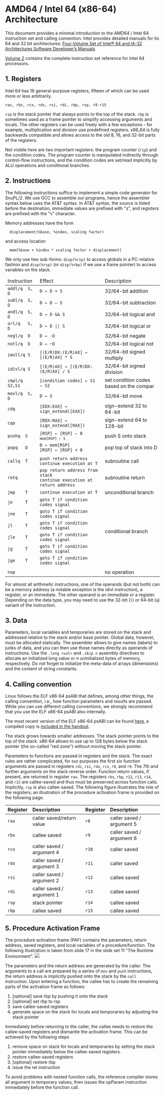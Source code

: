 # AMD64 / Intel 64 (x86-64) Architecture

This document provides a minimal introduction to the AMD64 / Intel 64 instruction set and calling convention. Intel provides detailed manuals for its 64 and 32 bit architectures:
  [Four-Volume Set of Intel® 64 and IA-32 Architectures Software Developer’s Manuals](https://software.intel.com/content/www/us/en/develop/articles/intel-sdm.html#three-volume)
 
[Volume 2](https://software.intel.com/content/dam/develop/external/us/en/documents-tps/325383-sdm-vol-2abcd.pdf) contains the complete instruction set reference for Intel 64 processors.


## 1. Registers
Intel 64 has 16 general-purpose registers, fifteen of which can be used more or less arbitrarily.
```
rax, rbx, rcx, rdx, rsi, rdi, rbp, rsp, r8-r15
```

`rsp` is the stack pointer that always points to the top of the stack. `rbp` is sometimes used as a frame pointer to simplify accessing arguments and locals. The other registers can be used freely with a few exceptions - for example, multiplication and division use predefined registers. x86_64 is fully backwards compatible and allows access to the old 8, 16, and 32-bit parts of the registers.

Not visible here are two important registers: the program counter (`rip`) and the condition codes. The program counter is manipulated indirectly through control-flow instructions, and the condition codes are set/read implicitly by ALU operations and conditional branches.


## 2. Instructions
The following instructions suffice to implement a simple code generator for SnuPL/2. We use GCC to assemble our programs, hence the assembler syntax below uses the AT&T syntax. In AT&T syntax, the source is listed before the destination, immediate values are prefixed with "`$`", and registers are prefixed with the "`%`" character.

Memory addresses have the form 
```
  displacement(%base, %index, scaling factor)
```
and access location
```
  mem[%base + %index * scaling factor + displacement]
```
We only use two sub-forms: `disp(%rip)` to access globals in a PC-relative fashion and `disp(%rsp)` (or `disp(%rbp)` if we use a frame pointer) to access variables on the stack.

<table>
  <thead>
    <tr><td>              Instruction              </td><td>                Effect              </td><td>                Description              </td></tr>
  </thead>
  <tbody>
    <tr><td> <code>addl/q  S, D</code>     </td><td> <code>D ← D + S</code>                            </td><td> 32/64-bit addition                     </td></tr>
    <tr><td> <code>subl/q  S, D</code>     </td><td> <code>D ← D – S</code>                            </td><td> 32/64-bit subtraction                  </td></tr>
    <tr><td> <code>andl/q  S, D</code>     </td><td> <code>D ← D && S</code>                           </td><td> 32/64-bit logical and                  </td></tr>
    <tr><td> <code>orl/q   S, D</code>     </td><td> <code>D ← D || S</code>                           </td><td> 32/64-bit logical or                   </td></tr>
    <tr><td> <code>negl/q  D</code>        </td><td> <code>D ← -D</code>                               </td><td> 32/64-bit negate                       </td></tr>
    <tr><td> <code>notl/q  D</code>        </td><td> <code>D ← ~D</code>                               </td><td> 32/64-bit logical not                  </td></tr>
    <tr><td> <code>imull/q S</code>        </td><td> <code>[(E/R)DX:(E/R)AX] ← [(E/R)AX] * S</code>    </td><td> 32/64-bit signed multiply              </td></tr>
    <tr><td> <code>idivl/q S</code>        </td><td> <code>[(E/R)AX] ← [(E/R)DX:(E/R)AX] / S</code>    </td><td> 32/64-bit signed division              </td></tr>
    <tr><td> <code>cmpl/q  S2,S1</code>    </td><td> <code>[condition codes] ← S1 – S2</code>          </td><td> set condition codes based on the compar</td></tr>
    <tr><td> <code>movl/q  S, D</code>     </td><td> <code>D ← S</code>                                </td><td> 32/64-bit move                         </td></tr>
    <tr><td> <code>cdq</code>              </td><td> <code>[EDX:EAX] ← sign_extend([EAX])</code>       </td><td> sign-extend 32 to 64-bit               </td></tr>
    <tr><td> <code>cqo</code>              </td><td> <code>[RDX:RAX] ← sign_extend([RAX])</code>       </td><td> sign-extend 64 to 128-bit              </td></tr>
    <tr><td> <code>pushq  S</code>         </td><td> <code>[RSP] ← [RSP] – 8<br><code>mem[RSP] ← S</code> </td><td> push S onto stack                      </td></tr>
    <tr><td> <code>popq   D</code>         </td><td> <code>D ← mem[RSP]<br>[RSP] ← [RSP] + 8</code>    </td><td> pop top of stack into D                </td></tr>
    <tr><td colspan="3"></td></tr>
    <tr><td> <code>callq  T</code>         </td><td> <code>push return address<br>continue execution at T</code> </td><td> subroutine call                        </td></tr>
    <tr><td> <code>retq</code>             </td><td> <code>pop return address from stack<br>continue execution at return address</code> </td><td> subroutine return                    </td></tr>
    <tr><td> <code>jmp    T</code>         </td><td> <code>continue execution at T</code>              </td><td> unconditional branch                   </td></tr>
    <tr><td> <code>je     T</code>         </td><td> <code>goto T if condition codes signal</code>     </td><td rowspan="6">  conditional branch         </td></tr>
    <tr><td> <code>jne    T</code>         </td><td> <code>goto T if condition codes signal</code>     </td></tr>
    <tr><td> <code>jl     T</code>         </td><td> <code>goto T if condition codes signal</code>     </td></tr>
    <tr><td> <code>jle    T</code>         </td><td> <code>goto T if condition codes signal</code>     </td></tr>
    <tr><td> <code>jg     T</code>         </td><td> <code>goto T if condition codes signal</code>     </td></tr>
    <tr><td> <code>jge    T</code>         </td><td> <code>goto T if condition codes signal</code>     </td></tr>
    <tr><td colspan="3"></td></tr>
    <tr><td> <code>nop</code>              </td><td>                                    </td><td>  no operation                           </td></tr>
  </tbody>
</table>


For almost all arithmetic instructions, one of the operands (but not both) can be a memory address (a notable exception is the idivl instruction), a register, or an immediate. The other operand is an immediate or a register. Depending on the data type, you may need to use the 32-bit (`l`) or 64-bit (`q`) variant of the instruction.


## 3. Data
Parameters, local variables and temporaries are stored on the stack and addressed relative to the stack and/or base pointer. Global data, however, must be allocated statically. The assembler allows to give names (labels) to junks of data, and you can then use those names directly as operands of instructions. Use the `.long <val>` and `.skip n` assembly directives to allocate an initialized long value or *n* uninitialized bytes of memory, respectively. Do not forget to initialize the meta-data of arrays (dimensions) and the content of string constants.

## 4. Calling convention
Linux follows the ELF x86-64 psABI that defines, among other things, the calling convention, i.e., how function parameters and results are passed. While you can use different calling conventions, we strongly recommend that you use the ELF x86-64 psABI also internally.

The most recent version of the ELF x86-64 psABI can be found [here](https://gitlab.com/x86-psABIs/x86-64-ABI), a compiled copy is [included in the handout](x86-64.ABI.pdf).

The stack grows towards smaller addresses. The stack pointer points to the top of the stack. x86-64 allows to use up to 128 bytes below the stack pointer (the so-called "red zone") without moving the stack pointer.

Parameters to functions are passed in registers and the stack. The exact rules are rather complicated, for our purposes the first six function arguments are passed in registers `rdi`, `rsi`, `rdx`, `rcx`, `r8`, and `r9`. The 7th and further arguments on the stack reverse order. Function return values, if present, are returned in register `rax`. The registers `rbx`, `rbp`, `r12`, `r13`, `r14`, and `r15` are callee-saved and thus must be preserved across function calls. Implicitly, `rsp` is also callee-saved. The following figure illustrates the role of the registers; an illustration of the procedure activation frame is provided on the following page.

| Register | Description               | Register | Description               |
|:---------|:--------------------------|:---------|:--------------------------|
| `rax`    | caller saved/return value | `r8`     | caller saved / argument 5 |
| `rbx`    | callee saved              | `r9`     | caller saved / argument 6 |
| `rcx`    | caller saved / argument 4 | `r10`    | caller saved              |
| `rdx`    | caller saved / argument 3 | `r11`    | caller saved              |
| `rsi`    | caller saved / argument 2 | `r12`    | callee saved              |
| `rdi`    | caller saved / argument 1 | `r13`    | callee saved              |
| `rsp`    | stack pointer             | `r14`    | callee saved              |
| `rbp`    | callee saved              | `r15`    | callee saved              |


## 5. Procedure Activation Frame
The procedure activation frame (PAF) contains the parameters, return address, saved registers, and local variables of a procedure/function. The following illustration is taken from slide 17 in the slide set 11 "The Runtime Environment".
![](resources/paf.png)

The parameters and the return address are generated by the caller. The arguments to a call are prepared by a series of `mov` and `push` instructions, the return address is implicitly pushed onto the stack by the `call` instruction. Upon entering a function, the callee has to create the remaining parts of the activation frame as follows:
  1. [optional] save rbp by pushing it onto the stack
  2. [optional] set rbp to rsp
  3. save callee-saved registers
  4. generate space on the stack for locals and temporaries by adjusting the stack pointer

Immediately before returning to the caller, the callee needs to restore the callee-saved registers and dismantle the activation frame. This can be achieved by the following steps
  1. remove space on stack for locals and temporaries by setting the stack pointer immediately below the callee-saved registers.
  2. restore callee-saved registers
  3. [optional] restore rbp
  4. issue the ret instruction

To avoid problems with nested function calls, the reference compiler stores all argument in temporary values, then issues the opParam instruction immediately before the function call.

